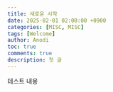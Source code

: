 ```yaml
---
title: 새로운 시작
date: 2025-02-01 02:00:00 +0900
categories: [MISC, MISC]
tags: [Welcome]
author: Anodi
toc: true
comments: true
description: 첫 글
---
```


테스트 내용
